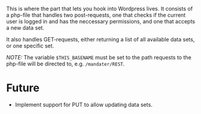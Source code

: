 This is where the part that lets you hook into Wordpress lives. It consists of a
php-file that handles two post-requests, one that checks if the current user is
logged in and has the neccessary permissions, and one that accepts a new 
data set.

It also handles GET-requests, either returning a list of all available
data sets, or one specific set.

*NOTE:* The variable `$THIS_BASENAME` must be set to the path requests to the
php-file will be directed to, e.g. `/mandater/REST`.

Future
======

- Implement support for PUT to allow updating data sets.
